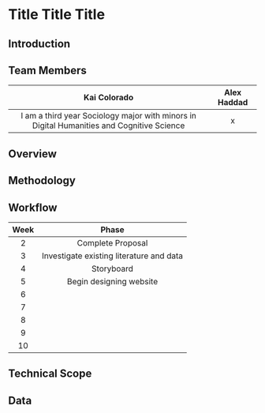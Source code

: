 # Title Title Title

## Introduction

## Team Members
| Kai Colorado | Alex Haddad |
| :------: | :------: |
| I am a third year Sociology major with minors in Digital Humanities and Cognitive Science | x |

## Overview

## Methodology

## Workflow

| Week | Phase |
| :---: | :---: |
| 2 | Complete Proposal |
| 3 | Investigate existing literature and data |
| 4 | Storyboard |
| 5 | Begin designing website |
| 6 | 
| 7 |
| 8 |
| 9 |
| 10 |
## Technical Scope

## Data
